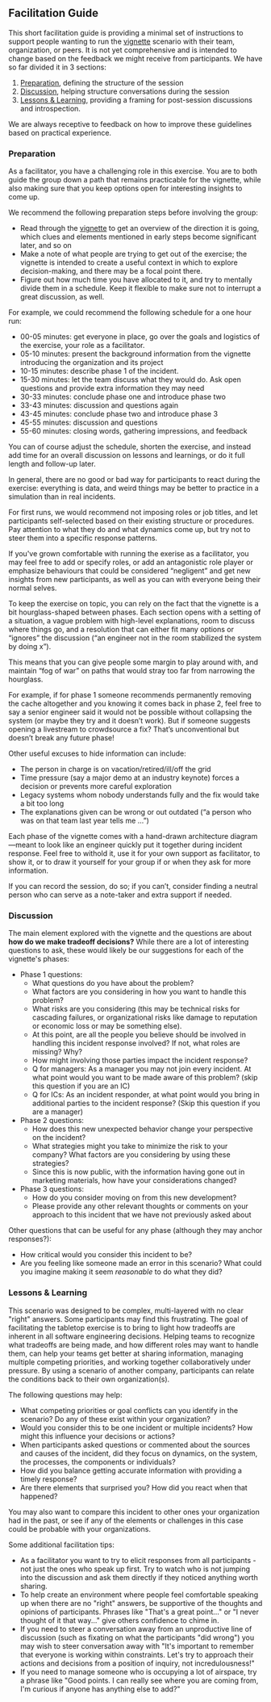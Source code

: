## Facilitation Guide

This short facilitation guide is providing a minimal set of instructions to support people wanting to run the [vignette](../scenario/vignette.md) scenario with their team, organization, or peers. It is not yet comprehensive and is intended to change based on the feedback we might receive from participants. We have so far divided it in 3 sections:

1. [Preparation](#preparation), defining the structure of the session
2. [Discussion](#discussion), helping structure conversations during the session
3. [Lessons & Learning](#lessons-learning), providing a framing for post-session discussions and introspection.

We are always receptive to feedback on how to improve these guidelines based on practical experience.

### Preparation

As a facilitator, you have a challenging role in this exercise. You are to both guide the group down a path that remains practicable for the vignette, while also making sure that you keep options open for interesting insights to come up.

We recommend the following preparation steps before involving the group:

- Read through the [vignette](../scenario/vignette.md) to get an overview of the direction it is going, which clues and elements mentioned in early steps become significant later, and so on
- Make a note of what people are trying to get out of the exercise; the vignette is intended to create a useful context in which to explore decision-making, and there may be a focal point there.
- Figure out how much time you have allocated to it, and try to mentally divide them in a schedule.  Keep it flexible to make sure not to interrupt a great discussion, as well.

For example, we could recommend the following schedule for a one hour run:

- 00-05 minutes: get everyone in place, go over the goals and logistics of the exercise, your role as a facilitator.
- 05-10 minutes: present the background information from the vignette introducing the organization and its project
- 10-15 minutes: describe phase 1 of the incident.
- 15-30 minutes: let the team discuss what they would do. Ask open questions and provide extra information they may need
- 30-33 minutes: conclude phase one and introduce phase two
- 33-43 minutes: discussion and questions again
- 43-45 minutes: conclude phase two and introduce phase 3
- 45-55 minutes: discussion and questions
- 55-60 minutes: closing words, gathering impressions, and  feedback

You can of course adjust the schedule, shorten the exercise, and instead add time for an overall discussion on lessons and learnings, or do it full length and follow-up later.

In general, there are no good or bad way for participants to react during the exercise: everything is data, and weird things may be better to practice in a simulation than in real incidents.

For first runs, we would recommend not imposing roles or job titles, and let participants self-selected based on their existing structure or procedures. Pay attention to what they do and what dynamics come up, but try not to steer them into a specific response patterns.

If you've grown comfortable with running the exerise as a facilitator, you may feel free to add or specify roles, or add an antagonistic role player or emphasize behaviours that could be considered “negligent” and get new insights from new participants, as well as you can with everyone being their normal selves.

To keep the exercise on topic, you can rely on the fact that the vignette is a bit hourglass-shaped between phases. Each section opens with a setting of a situation, a vague problem with high-level explanations, room to discuss where things go, and a resolution that can either fit many options or “ignores” the discussion (“an engineer not in the room stabilized the system by doing x”).

This means that you can give people some margin to play around with, and maintain “fog of war” on paths that would stray too far from narrowing the hourglass.

For example, if for phase 1 someone recommends permanently removing the cache altogether and you knowing it comes back in phase 2, feel free to say a senior engineer said it would not be possible without collapsing the system (or maybe they try and it doesn’t work). But if someone suggests opening a livestream to crowdsource a fix? That’s unconventional but doesn’t break any future phase!

Other useful excuses to hide information can include:

- The person in charge is on vacation/retired/ill/off the grid 
- Time pressure (say a major demo at an industry keynote) forces a decision or prevents more careful exploration
- Legacy systems whom nobody understands fully and the fix would take a bit too long
- The explanations given can be wrong or out outdated (“a person who was on that team last year tells me …”)

Each phase of the vignette comes with a hand-drawn architecture diagram—meant to look like an engineer quickly put it together during incident response. Feel free to withold it, use it for your own support as facilitator, to show it, or to draw it yourself for your group if or when they ask for more information.

If you can record the session, do so; if you can’t, consider finding a neutral person who can serve as a note-taker and extra support if needed. 

### Discussion

The main element explored with the vignette and the questions are about **how do we make tradeoff decisions?** While there are a lot of interesting questions to ask, these would likely be our suggestions for each of the vignette's phases:

- Phase 1 questions:
  - What questions do you have about the problem?
  - What factors are you considering in how you want to handle this problem?
  - What risks are you considering (this may be technical risks for cascading failures, or organizational risks like damage to reputation or economic loss or may be something else). 
  - At this point, are all the people you believe should be involved in handling this incident response involved? If not, what roles are missing? Why? 
  - How might involving those parties impact the incident response?
  - Q for managers: As a manager you may not join every incident. At what point would you want to be made aware of this problem? (skip this question if you are an IC)
  - Q for ICs: As an incident responder, at what point would you bring in additional parties to the incident response? (Skip this question if you are a manager)
- Phase 2 questions:
  - How does this new unexpected behavior change your perspective on the incident?
  - What strategies might you take to minimize the risk to your company? What factors are you considering by using these strategies?
  - Since this is now public, with the information having gone out in marketing materials, how have your considerations changed?
- Phase 3 questions:
  - How do you consider moving on from this new development?
  - Please provide any other relevant thoughts or comments on your approach to this incident that we have not previously asked about

Other questions that can be useful for any phase (although they may anchor responses?):
  - How critical would you consider this incident to be?
  - Are you feeling like someone made an error in this scenario? What could you imagine making it seem _reasonable_ to do what they did?

### Lessons & Learning

This scenario was designed to be complex, multi-layered with no clear "right" answers. Some participants may find this frustrating. The goal of facilitating the tabletop exercise is to bring to light how tradeoffs are inherent in all software engineering decisions.  Helping teams to recognize what tradeoffs are being made, and how different roles may want to handle them, can help your teams get better at sharing information, managing multiple competing priorities, and working together collaboratively under pressure. By using a scenario of another company, participants can relate the conditions back to their own organization(s).

The following questions may help:

 - What competing priorities or goal conflicts can you identify in the scenario? Do any of these exist within your organization?
 - Would you consider this to be one incident or multiple incidents? How might this influence your decisions or actions?
 - When participants asked questions or commented about the sources and causes of the incident, did they focus on dynamics, on the system, the processes, the components or individuals? 
 - How did you balance getting accurate information with providing a timely response?
 - Are there elements that surprised you? How did you react when that happened?

You may also want to compare this incident to other ones your organization had in the past, or see if any of the elements or challenges in this case could be probable with your organizations.

Some additional facilitation tips:
- As a facilitator you want to try to elicit responses from all participants - not just the ones who speak up first.  Try to watch who is not jumping into the discussion and ask them directly if they noticed anything worth sharing.
- To help create an environment where people feel comfortable speaking up when there are no "right" answers, be supportive of the thoughts and opinions of participants. Phrases like "That's a great point..." or "I never thought of it that way..." give others confidence to chime in.
- If you need to steer a conversation away from an unproductive line of discussion (such as fixating on what the participants "did wrong") you may wish to steer conversation away with "It's important to remember that everyone is working within constraints. Let's try to approach their actions and decisions from a position of inquiry, not incredulousness!" 
- If you need to manage someone who is occupying a lot of airspace, try a phrase like "Good points. I can really see where you are coming from, I'm curious if anyone has anything else to add?"

